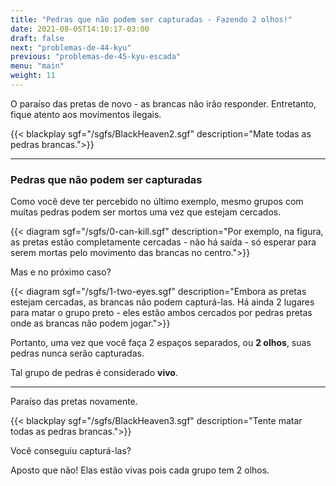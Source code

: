 ```yaml
---
title: "Pedras que não podem ser capturadas - Fazendo 2 olhos!"
date: 2021-08-05T14:10:17-03:00
draft: false
next: "problemas-de-44-kyu"
previous: "problemas-de-45-kyu-escada"
menu: "main"
weight: 11
---
```


O paraíso das pretas de novo - as brancas não irão responder. Entretanto, fique atento aos movimentos ilegais.

{{< blackplay  sgf="/sgfs/BlackHeaven2.sgf" description="Mate todas as pedras brancas.">}} 

---

### Pedras que não podem ser capturadas

Como você deve ter percebido no último exemplo, mesmo grupos com muitas pedras podem ser mortos uma vez que estejam cercados.

{{< diagram sgf="/sgfs/0-can-kill.sgf" description="Por exemplo, na figura, as pretas estão completamente cercadas - não há saída - só esperar para serem mortas pelo movimento das brancas no centro.">}}

Mas e no próximo caso?

{{< diagram sgf="/sgfs/1-two-eyes.sgf" description="Embora as pretas estejam cercadas, as brancas não podem capturá-las. Há ainda 2 lugares para matar o grupo preto - eles estão ambos cercados por pedras pretas onde as brancas não podem jogar.">}}

Portanto, uma vez que você faça 2 espaços separados, ou **2 olhos**, suas pedras nunca serão capturadas.

Tal grupo de pedras é considerado **vivo**.

---

Paraíso das pretas novamente.

{{< blackplay  sgf="/sgfs/BlackHeaven3.sgf" description="Tente matar todas as pedras brancas.">}} 

Você conseguiu capturá-las?

Aposto que não! Elas estão vivas pois cada grupo tem 2 olhos.